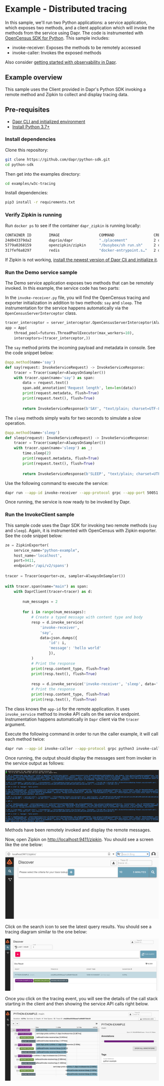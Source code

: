 # Example - Distributed tracing

In this sample, we'll run two Python applications: a service application, which exposes two methods, and a client application which will invoke the methods from the service using Dapr. The code is instrumented with [OpenCensus SDK for Python](https://opencensus.io/guides/grpc/python/).
This sample includes:

- invoke-receiver: Exposes the methods to be remotely accessed
- invoke-caller: Invokes the exposed methods

Also consider [getting started with observability in Dapr](https://github.com/dapr/quickstarts/tree/master/observability).
 
## Example overview

This sample uses the Client provided in Dapr's Python SDK invoking a remote method and Zipkin to collect and display tracing data. 

## Pre-requisites

- [Dapr CLI and initialized environment](https://docs.dapr.io/getting-started)
- [Install Python 3.7+](https://www.python.org/downloads/)

### Install dependencies

Clone this repository:

```sh
git clone https://github.com/dapr/python-sdk.git
cd python-sdk
```

Then get into the examples directory:

```sh
cd examples/w3c-tracing
```

Install dependencies:

```sh
pip3 install -r requirements.txt
```

### Verify Zipkin is running

Run `docker ps` to see if the container `dapr_zipkin` is running locally: 

```bash
CONTAINER ID        IMAGE                  COMMAND                  CREATED             STATUS              PORTS                              NAMES
24d043379da2        daprio/dapr            "./placement"            2 days ago          Up 32 hours         0.0.0.0:6050->50005/tcp            dapr_placement
5779a0268159        openzipkin/zipkin      "/busybox/sh run.sh"     2 days ago          Up 32 hours         9410/tcp, 0.0.0.0:9411->9411/tcp   dapr_zipkin
317fef6a8297        redis                  "docker-entrypoint.s…"   2 days ago          Up 32 hours         0.0.0.0:6379->6379/tcp             dapr_redis
```

If Zipkin is not working, [install the newest version of Dapr Cli and initialize it](https://docs.dapr.io/getting-started/install-dapr/).

### Run the Demo service sample

The Demo service application exposes two methods that can be remotely invoked. In this example, the service code has two parts:

In the `invoke-receiver.py` file, you will find the OpenCensus tracing and exporter initialization in addition to two methods: `say` and `sleep`. The instrumentation for the service happens automatically via the `OpenCensusServerInterceptor` class.
```python
tracer_interceptor = server_interceptor.OpenCensusServerInterceptor(AlwaysOnSampler())
app = App(
    thread_pool=futures.ThreadPoolExecutor(max_workers=10),
    interceptors=(tracer_interceptor,))
```


The `say` method prints the incoming payload and metadata in console. See the code snippet below:

```python
@app.method(name='say')
def say(request: InvokeServiceRequest) -> InvokeServiceResponse:
    tracer = Tracer(sampler=AlwaysOnSampler())
    with tracer.span(name='say') as span:
        data = request.text()
        span.add_annotation('Request length', len=len(data))
        print(request.metadata, flush=True)
        print(request.text(), flush=True)

        return InvokeServiceResponse(b'SAY', "text/plain; charset=UTF-8")
```

The `sleep` methods simply waits for two seconds to simulate a slow operation.
```python
@app.method(name='sleep')
def sleep(request: InvokeServiceRequest) -> InvokeServiceResponse:
    tracer = Tracer(sampler=AlwaysOnSampler())
    with tracer.span(name='sleep') as _:
        time.sleep(2)
        print(request.metadata, flush=True)
        print(request.text(), flush=True)

        return InvokeServiceResponse(b'SLEEP', "text/plain; charset=UTF-8")
```

Use the following command to execute the service:

```sh
dapr run --app-id invoke-receiver --app-protocol grpc --app-port 50051 python3 invoke-receiver.py
```

Once running, the service is now ready to be invoked by Dapr.


### Run the InvokeClient sample

This sample code uses the Dapr SDK for invoking two remote methods (`say` and `sleep`). Again, it is instrumented with OpenCensus with Zipkin exporter. See the code snippet below:

```python
ze = ZipkinExporter(
    service_name="python-example",
    host_name='localhost',
    port=9411,
    endpoint='/api/v2/spans')

tracer = Tracer(exporter=ze, sampler=AlwaysOnSampler())

with tracer.span(name="main") as span:
    with DaprClient(tracer=tracer) as d:

        num_messages = 2

        for i in range(num_messages):
            # Create a typed message with content type and body
            resp = d.invoke_service(
                'invoke-receiver',
                'say',
                data=json.dumps({
                    'id': i,
                    'message': 'hello world'
                    }),
            )
            # Print the response
            print(resp.content_type, flush=True)
            print(resp.text(), flush=True)

            resp = d.invoke_service('invoke-receiver', 'sleep', data='')
            # Print the response
            print(resp.content_type, flush=True)
            print(resp.text(), flush=True)
```

The class knows the `app-id` for the remote application. It uses `invoke_service` method to invoke API calls on the service endpoint. Instrumentation happens automatically in `Dapr` client via the `tracer` argument.
 
Execute the following command in order to run the caller example, it will call each method twice:
```sh
dapr run --app-id invoke-caller --app-protocol grpc python3 invoke-caller.py
```
Once running, the output should display the messages sent from invoker in the service output as follows:

![exposeroutput](./img/service.png)

Methods have been remotely invoked and display the remote messages.

Now, open Zipkin on [http://localhost:9411/zipkin](http://localhost:9411/zipkin). You should see a screen like the one below:

![zipking-landing](./img/zipkin-landing.png)

Click on the search icon to see the latest query results. You should see a tracing diagram similar to the one below:

![zipking-landing](./img/zipkin-result.png)

Once you click on the tracing event, you will see the details of the call stack starting in the client and then showing the service API calls right below.

![zipking-details](./img/zipkin-details.png)
